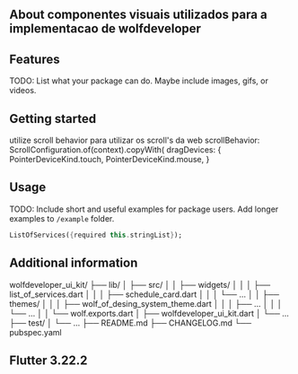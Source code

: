 ## About componentes visuais utilizados para a implementacao de wolfdeveloper

## Features

TODO: List what your package can do. Maybe include images, gifs, or videos.

## Getting started

utilize scroll behavior para utilizar os scroll's da web
scrollBehavior: ScrollConfiguration.of(context).copyWith( dragDevices: { PointerDeviceKind.touch, PointerDeviceKind.mouse, }

## Usage

TODO: Include short and useful examples for package users. Add longer examples
to `/example` folder.

```dart
ListOfServices({required this.stringList}); 
```

## Additional information


wolfdeveloper_ui_kit/
├── lib/
│   ├── src/
│   │   ├── widgets/
│   │   │   ├── list_of_services.dart
│   │   │   ├── schedule_card.dart
│   │   │   └── ...
│   │   ├── themes/
│   │   │   ├── wolf_of_desing_system_theme.dart
│   │   │   ├── ...
│   │   │   └── ...
│   │   └── wolf.exports.dart
│   ├── wolfdeveloper_ui_kit.dart
│   └── ...
├── test/
│   └── ...
├── README.md
├── CHANGELOG.md
└── pubspec.yaml

## Flutter 3.22.2